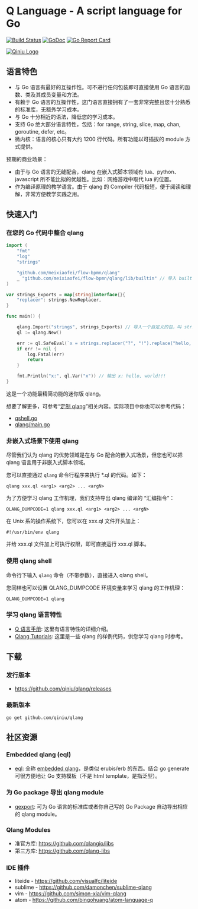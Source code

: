 Q Language - A script language for Go
========

[![Build Status](https://travis-ci.org/qiniu/qlang.png?branch=master)](https://travis-ci.org/qiniu/qlang) [![GoDoc](https://godoc.org/github.com/qiniu/qlang?status.svg)](https://godoc.org/github.com/qiniu/qlang) [![Go Report Card](https://goreportcard.com/badge/github.com/qiniu/qlang)](https://goreportcard.com/report/github.com/qiniu/qlang)

[![Qiniu Logo](http://open.qiniudn.com/logo.png)](http://www.qiniu.com/)

## 语言特色

* 与 Go 语言有最好的互操作性。可不进行任何包装即可直接使用 Go 语言的函数、类及其成员变量和方法。
* 有赖于 Go 语言的互操作性，这门语言直接拥有了一套非常完整且您十分熟悉的标准库，无额外学习成本。
* 与 Go 十分相近的语法，降低您的学习成本。
* 支持 Go 绝大部分语言特性，包括：for range, string, slice, map, chan, goroutine, defer, etc。
* 微内核：语言的核心只有大约 1200 行代码。所有功能以可插拔的 module 方式提供。

预期的商业场景：

* 由于与 Go 语言的无缝配合，qlang 在嵌入式脚本领域有 lua、python、javascript 所不能比拟的优越性。比如：网络游戏中取代 lua 的位置。
* 作为编译原理的教学语言。由于 qlang 的 Compiler 代码极短，便于阅读和理解，非常方便教学实践之用。


## 快速入门

### 在您的 Go 代码中整合 qlang

```go
import (
	"fmt"
	"log"
	"strings"

	"github.com/meixiaofei/flow-bpmn/qlang"
	_ "github.com/meixiaofei/flow-bpmn/qlang/lib/builtin" // 导入 builtin 包
)

var strings_Exports = map[string]interface{}{
	"replacer": strings.NewReplacer,
}

func main() {

	qlang.Import("strings",	strings_Exports) // 导入一个自定义的包，叫 strings（和标准库同名）
	ql := qlang.New()

	err := ql.SafeEval(`x = strings.replacer("?", "!").replace("hello, world???")`)
	if err != nil {
		log.Fatal(err)
		return
	}

	fmt.Println("x:", ql.Var("x")) // 输出 x: hello, world!!!
}
```

这是一个功能最精简功能的迷你版 qlang。

想要了解更多，可参考“[定制 qlang](README_QL.md#定制-qlang)”相关内容。实际项目中你也可以参考代码：

* [qshell.go](cmd/qshell/qshell.go)
* [qlang/main.go](cmd/qlang/main.go)

### 非嵌入式场景下使用 qlang

尽管我们认为 qlang 的优势领域是在与 Go 配合的嵌入式场景，但您也可以把 qlang 语言用于非嵌入式脚本领域。

您可以直接通过 `qlang` 命令行程序来执行 *.ql 的代码。如下：

```
qlang xxx.ql <arg1> <arg2> ... <argN>
```

为了方便学习 qlang 工作机理，我们支持导出 qlang 编译的 “汇编指令”：

```
QLANG_DUMPCODE=1 qlang xxx.ql <arg1> <arg2> ... <argN>
```

在 Unix 系的操作系统下，您可以在 xxx.ql 文件开头加上：

```
#!/usr/bin/env qlang
```

并给 xxx.ql 文件加上可执行权限，即可直接运行 xxx.ql 脚本。

### 使用 qlang shell

命令行下输入 `qlang` 命令（不带参数），直接进入 qlang shell。

您同样也可以设置 QLANG_DUMPCODE 环境变量来学习 qlang 的工作机理：

```
QLANG_DUMPCODE=1 qlang
```

### 学习 qlang 语言特性

* [Q 语言手册](README_QL.md): 这里有语言特性的详细介绍。
* [Qlang Tutorials](tutorial): 这里是一些 qlang 的样例代码，供您学习 qlang 时参考。


## 下载

### 发行版本

* https://github.com/qiniu/qlang/releases

### 最新版本

```
go get github.com/qiniu/qlang
```

## 社区资源

### Embedded qlang (eql)

* [eql](cmd/eql): 全称 [embedded qlang](cmd/eql)，是类似 erubis/erb 的东西。结合 go generate 可很方便地让 Go 支持模板（不是 html template，是指泛型）。

### 为 Go package 导出 qlang module

* [qexport](cmd/qexport): 可为 Go 语言的标准库或者你自己写的 Go Package 自动导出相应的 qlang module。

### Qlang Modules

* 准官方库: https://github.com/qlangio/libs
* 第三方库: https://github.com/qlang-libs

### IDE 插件

* liteide - https://github.com/visualfc/liteide
* sublime - https://github.com/damonchen/sublime-qlang
* vim - https://github.com/simon-xia/vim-qlang
* atom - https://github.com/bingohuang/atom-language-q
